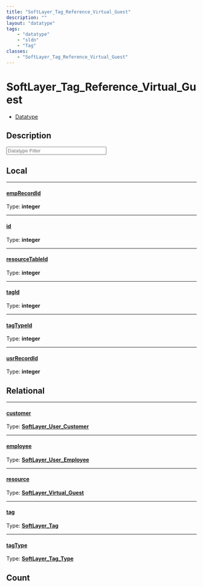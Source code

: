 ```yaml
---
title: "SoftLayer_Tag_Reference_Virtual_Guest"
description: ""
layout: "datatype"
tags:
    - "datatype"
    - "sldn"
    - "Tag"
classes:
    - "SoftLayer_Tag_Reference_Virtual_Guest"
---
```


# SoftLayer_Tag_Reference_Virtual_Guest
<div id='service-datatype'>
    <ul id='sldn-reference-tabs'>
        <li id='datatype'> <a href='/reference/datatypes/SoftLayer_Tag_Reference_Virtual_Guest' >Datatype</a></li>
    </ul>
</div>

## Description 






<!-- Filer BEGIN -->
<div class="view-filters">
        <div class="clearfix">
            <div class="search-input-box">
                <input placeholder="Datatype Filter" onkeyup="titleSearch(inputId='prop-input', divId='properties', elementClass='prop-row')" 
                    type="text" id="prop-input" value="" size="30" maxlength="128" class="form-text">
            </div>
        </div>
</div>
<!-- Filer END -->

<div id="properties" class="content">
<div id="localProperties" class="prop-content" >

## Local
<div class="prop-row">

-----
[empRecordId]: #emprecordid
#### [empRecordId]
  
<span class="type-label">Type: </span>**integer**


</div>
<div class="prop-row">

-----
[id]: #id
#### [id]
  
<span class="type-label">Type: </span>**integer**


</div>
<div class="prop-row">

-----
[resourceTableId]: #resourcetableid
#### [resourceTableId]
  
<span class="type-label">Type: </span>**integer**


</div>
<div class="prop-row">

-----
[tagId]: #tagid
#### [tagId]
  
<span class="type-label">Type: </span>**integer**


</div>
<div class="prop-row">

-----
[tagTypeId]: #tagtypeid
#### [tagTypeId]
  
<span class="type-label">Type: </span>**integer**


</div>
<div class="prop-row">

-----
[usrRecordId]: #usrrecordid
#### [usrRecordId]
  
<span class="type-label">Type: </span>**integer**


</div>
</div>
<!-- LOCAL PROPERTY END -->

<div id="relationalProperties"  class="prop-content" >

## Relational
<div class="prop-row">

-----
[customer]: #customer
#### [customer]
  
<span class="type-label">Type: </span>**<a href='/reference/datatypes/SoftLayer_User_Customer'>SoftLayer_User_Customer </a>**


</div>
<div class="prop-row">

-----
[employee]: #employee
#### [employee]
  
<span class="type-label">Type: </span>**<a href='/reference/datatypes/SoftLayer_User_Employee'>SoftLayer_User_Employee </a>**


</div>
<div class="prop-row">

-----
[resource]: #resource
#### [resource]
  
<span class="type-label">Type: </span>**<a href='/reference/datatypes/SoftLayer_Virtual_Guest'>SoftLayer_Virtual_Guest </a>**


</div>
<div class="prop-row">

-----
[tag]: #tag
#### [tag]
  
<span class="type-label">Type: </span>**<a href='/reference/datatypes/SoftLayer_Tag'>SoftLayer_Tag </a>**


</div>
<div class="prop-row">

-----
[tagType]: #tagtype
#### [tagType]
  
<span class="type-label">Type: </span>**<a href='/reference/datatypes/SoftLayer_Tag_Type'>SoftLayer_Tag_Type </a>**


</div>

## Count
</div>


